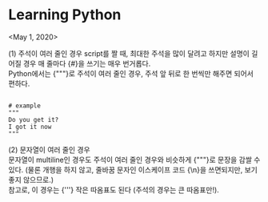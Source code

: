 ---
---

# Learning Python

<May 1, 2020>   
   
   
(1) 주석이 여러 줄인 경우
script를 짤 때, 최대한 주석을 많이 달려고 하지만 설명이 길어질 경우 매 줄마다 {#}을 쓰기는 매우 번거롭다.   
Python에서는 {"""}로 주석이 여러 줄인 경우, 주석 앞 뒤로 한 번씩만 해주면 되어서 편하다. 

```

# example
"""
Do you get it?   
I got it now
"""

```
   
   
   
(2) 문자열이 여러 줄인 경우   
문자열이 multiline인 경우도 주석이 여러 줄인 경우와 비슷하게 {"""}로 문장을 감쌀 수 있다. (물론 개행을 하지 않고, 줄바꿈 문자인 이스케이프 코드 {\n}을 쓰면되지만,
보기 좋지 않으므로.)   
참고로, 이 경우는 {'''} 작은 따옴표도 된다 (주석의 경우는 큰 따옴표만!).   
